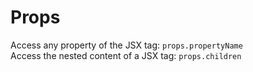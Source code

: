 # Props

Access any property of the JSX tag: <code>props.propertyName</code><br/>
Access the nested content of a JSX tag: <code>props.children</code><br/>